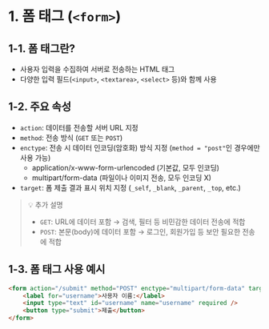 # 1. 폼 태그 (`<form>`)

## 1-1. 폼 태그란?

-   사용자 입력을 수집하여 서버로 전송하는 HTML 태그
-   다양한 입력 필드(`<input>`, `<textarea>`, `<select>` 등)와 함께 사용

## 1-2. 주요 속성

-   `action`: 데이터를 전송할 서버 URL 지정
-   `method`: 전송 방식 (`GET` 또는 `POST`)
-   `enctype`: 전송 시 데이터 인코딩(암호화) 방식 지정 (`method = "post"`인 경우에만 사용 가능)
    -   application/x-www-form-urlencoded (기본값, 모두 인코딩)
    -   multipart/form-data (파일이나 이미지 전송, 모두 인코딩 X)
-   `target`: 폼 제출 결과 표시 위치 지정 (`_self`, `_blank`, `_parent`, `_top`, etc.)

> 💡 추가 설명
>
> -   `GET`: URL에 데이터 포함 → 검색, 필터 등 비민감한 데이터 전송에 적합
> -   `POST`: 본문(body)에 데이터 포함 → 로그인, 회원가입 등 보안 필요한 전송에 적합

## 1-3. 폼 태그 사용 예시

```html
<form action="/submit" method="POST" enctype="multipart/form-data" target="_self">
    <label for="username">사용자 이름:</label>
    <input type="text" id="username" name="username" required />
    <button type="submit">제출</button>
</form>
```
